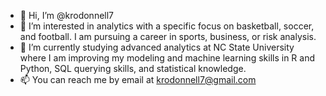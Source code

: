 - 👋 Hi, I’m @krodonnell7
- 👀 I’m interested in analytics with a specific focus on basketball, soccer, and football. I am pursuing a career in sports, business, or risk analysis.
- 🌱 I’m currently studying advanced analytics at NC State University where I am improving my modeling and machine learning skills in R and Python, SQL querying skills, and statistical knowledge. 
- 📫 You can reach me by email at krodonnell7@gmail.com

<!---
krodonnell7/krodonnell7 is a ✨ special ✨ repository because its `README.md` (this file) appears on your GitHub profile.
You can click the Preview link to take a look at your changes.
--->
